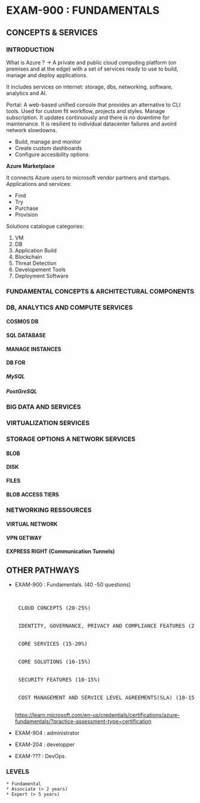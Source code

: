 # EXAM-900 : FUNDAMENTALS

## CONCEPTS & SERVICES

### INTRODUCTION

What is Azure ? -> A private and public cloud computing platform (on premises and at the edge) with a set of services ready to use to build, manage and deploy applications.

It includes services on internet: storage, dbs, networking, software, analytics and AI.

Portal: A web-based unified console that provides an alternative to CLI tools. Used for custom fit workflow, projects and styles. Manage subscription. It updates continuously and there is no downtime for maintenance. It is resilient to individual datacenter failures and avoird network slowdowns.
* Build, manage and monitor
* Create custom dashboards
* Configure accesibility options

<strong> Azure Marketplace </strong>

It connects Azure users to microsoft vendor partners and startups. Applications and services:
* Find
* Try
* Purchase
* Provision

Solutions catalogue categories:

1. VM
2. DB
3. Application Build
4. Blockchain
5. Threat Detection
6. Developement Tools
7. Deployment Software

### FUNDAMENTAL CONCEPTS & ARCHITECTURAL COMPONENTS

### DB, ANALYTICS AND COMPUTE SERVICES

#### COSMOS DB

#### SQL DATABASE 

#### MANAGE INSTANCES

#### DB FOR 

##### MySQL

##### PostGreSQL

### BIG DATA AND SERVICES

### VIRTUALIZATION SERVICES

### STORAGE OPTIONS A NETWORK SERVICES

#### BLOB

#### DISK

#### FILES

#### BLOB ACCESS TIERS

### NETWORKING RESSOURCES

#### VIRTUAL NETWORK

#### VPN GETWAY

#### EXPRESS RIGHT (Communication Tunnels)

## OTHER PATHWAYS

  * EXAM-900 : Fundamentals. (40 -50 questions)
    <pre> 
      <br> CLOUD CONCEPTS (20-25%) </br>
      <br> IDENTITY, GOVERNANCE, PRIVACY AND COMPLIANCE FEATURES (20-25%) </br>
      <br> CORE SERVICES (15-20%) </br> 
      <br> CORE SOLUTIONS (10-15%) </br>
      <br> SECURITY FEATURES (10-15%) </br>
      <br> COST MANAGEMENT AND SERVICE LEVEL AGREEMENTS(SLA) (10-15%) </br>
    </pre>
    https://learn.microsoft.com/en-us/credentials/certifications/azure-fundamentals/?practice-assessment-type=certification
    
  * EXAM-904 : administrator

  * EXAM-204 : developper 

  * EXAM-??? : DevOps

### LEVELS

    * Fundamental
    * Associate (> 2 years)
    * Expert (> 5 years)





